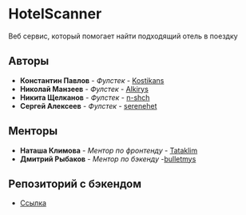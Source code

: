 # HotelScanner

Веб сервис, который помогает найти подходящий отель в поездку

## Авторы

* **Константин Павлов** - *Фулстек* - [Kostikans](https://github.com/Kostikans)
* **Николай Манзеев** - *Фулстек* - [Alkirys](https://github.com/Alkirys)
* **Никита Щелканов** - *Фулстек* - [n-shch](https://github.com/n-shch')
* **Сергей Алексеев** - *Фулстек* - [serenehet](https://github.com/serenehet)

## Менторы
* **Наташа Климова** - *Ментор по фронтенду* - [Tataklim](https://github.com/Tataklim)
* **Дмитрий Рыбаков** - *Ментор по бэкенду* -[bulletmys](https://github.com/bulletmys)

## Репозиторий с бэкендом
* [Ссылка](https://github.com/go-park-mail-ru/2020_2_JMickhs)





